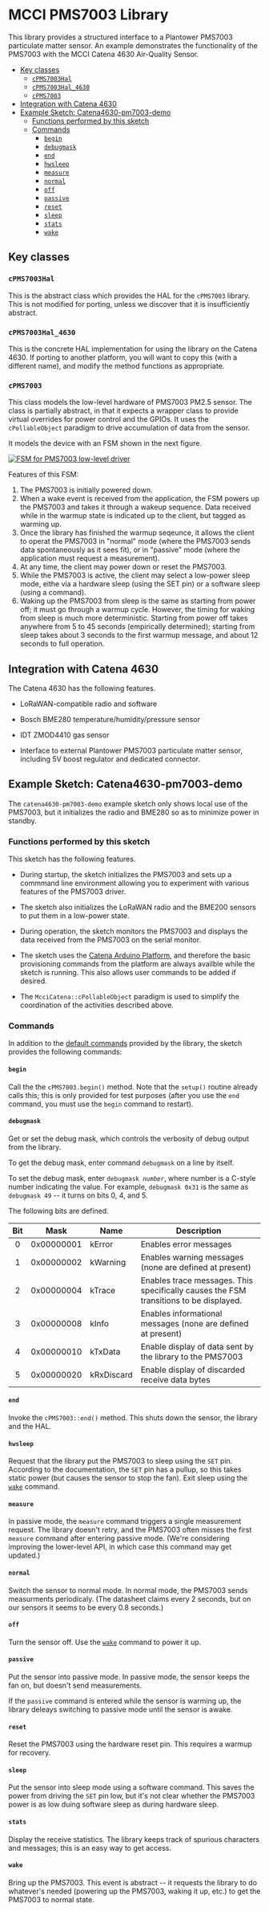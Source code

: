 # MCCI PMS7003 Library

This library provides a structured interface to a Plantower PMS7003 particulate matter sensor. An example demonstrates the functionality of the PMS7003 with the MCCI Catena 4630 Air-Quality Sensor.

<!-- TOC depthFrom:2 updateOnSave:true -->

- [Key classes](#key-classes)
	- [`cPMS7003Hal`](#cpms7003hal)
	- [`cPMS7003Hal_4630`](#cpms7003hal_4630)
	- [`cPMS7003`](#cpms7003)
- [Integration with Catena 4630](#integration-with-catena-4630)
- [Example Sketch: Catena4630-pm7003-demo](#example-sketch-catena4630-pm7003-demo)
	- [Functions performed by this sketch](#functions-performed-by-this-sketch)
	- [Commands](#commands)
		- [`begin`](#begin)
		- [`debugmask`](#debugmask)
		- [`end`](#end)
		- [`hwsleep`](#hwsleep)
		- [`measure`](#measure)
		- [`normal`](#normal)
		- [`off`](#off)
		- [`passive`](#passive)
		- [`reset`](#reset)
		- [`sleep`](#sleep)
		- [`stats`](#stats)
		- [`wake`](#wake)

<!-- /TOC -->
## Key classes

### `cPMS7003Hal`

This is the abstract class which provides the HAL for the `cPMS7003` library. This is not modified for porting, unless we discover that it is insufficiently abstract.

### `cPMS7003Hal_4630`

This is the concrete HAL implementation for using the library on the Catena 4630. If porting to another platform, you will want to copy this (with a different name), and modify the method functions as appropriate.

### `cPMS7003`

This class models the low-level hardware of PMS7003 PM2.5 sensor. The class is partially abstract, in that it expects a wrapper class to provide virtual overrides for power control and the GPIOs. It uses the `cPollableObject` paradigm to drive accumulation of data from the sensor.

It models the device with an FSM shown in the next figure.

<!--
See source in assets/PMS7003_state.plantuml
-->
[![**FSM for PMS7003 low-level driver**](http://www.plantuml.com/plantuml/png/TLJVRzis47uM_ufxQe4rjfpjOPYn5WqS3-iGfu7jhi2MOM6aaqrC93N-Y6eiszy-YfALIna_YRhxxllkE_vuRnqtpikQvQyPM-dIrpZFRbQRxsUpx_uCIOVJfkOgGjXFNXLEQ3LdsKqN_BIw0eCL6bG5WjNUX4-b3HG30rHMJbd65hev6B7Rkr2vGGHU55esN1s4si7LXyNoUhE4IjGXurYsTwwnytcUxuJR-_jfmEQoACIau0uLpnVnCxamfHTAJq8hBeZAe7FXtLwR8B95OmwmqjhW6QmMYm-mqARHXdVjPx_u-W3Vpiv_OEnQExJKZv1yXnQ4WlNoOdMvdCeIk47OeS9GZYNS7w3XrdMjkxsmVTz2ESqojqUmQ1xG07VG-GWkshOTPnYz77_EWAiITeRVt_Tao3A3rjUH-zFwoauPUvqpjXSb0ih67Q14MnZHT3OiOxz_ymTC9k_0kezLnLZy384r_ktHkXlTelceO0xuy9d_XOozb5BE77BOUgD0A_YrB6yLG3mQS3wRIGjEI3IG5ezY5btKs7P0naYev-RMOc0pNPIGG-Ic9P5nxPKACtXYX1owtDrwkLbkxs0l9hzztSobReaNvqqq0hggpb8hBzMEWoIohrx1VzNoYt2d2i8EF8VtQ1QlpkZZ7vOzRTLdRgHl6CkEox7hw56jqDfu1j_2Z81eSPIynlQIEnv4ISsFmMMORmvltep1XEHQ6ydhqoJltWQMq211aWRlnYsWa9xvvtPJ8_Rz3Ui44wCBMKRGov0RRgrum0sgyWWSGa6IgYHjrRgbY8adKnilmQrwAZWFZAGdGgbAi96aa2N576qGgzilbrfXptHKDX7LoOKQSlyo6gHYROZwg4Onr44Ybiw9y3LzCXAcs6U3Fi4RnCbveRlHHoZqzFvJK7e0XbkLGcb_A-JMct6GmoyvVYzFGCLS7422V6OjzP_A3iH5ZTo0x3Co1Czk5KIvOp3g9IJfpEdrUtmStX3j7Sl-PMnuEPBtDQwIRFeAFeHtBB0UdwFteJylw_y1)](https://www.plantuml.com/plantuml/svg/TLJVRzis47uM_ufxQe4rjfpjOPYn5WqS3-iGfu7jhi2MOM6aaqrC93N-Y6eiszy-YfALIna_YRhxxllkE_vuRnqtpikQvQyPM-dIrpZFRbQRxsUpx_uCIOVJfkOgGjXFNXLEQ3LdsKqN_BIw0eCL6bG5WjNUX4-b3HG30rHMJbd65hev6B7Rkr2vGGHU55esN1s4si7LXyNoUhE4IjGXurYsTwwnytcUxuJR-_jfmEQoACIau0uLpnVnCxamfHTAJq8hBeZAe7FXtLwR8B95OmwmqjhW6QmMYm-mqARHXdVjPx_u-W3Vpiv_OEnQExJKZv1yXnQ4WlNoOdMvdCeIk47OeS9GZYNS7w3XrdMjkxsmVTz2ESqojqUmQ1xG07VG-GWkshOTPnYz77_EWAiITeRVt_Tao3A3rjUH-zFwoauPUvqpjXSb0ih67Q14MnZHT3OiOxz_ymTC9k_0kezLnLZy384r_ktHkXlTelceO0xuy9d_XOozb5BE77BOUgD0A_YrB6yLG3mQS3wRIGjEI3IG5ezY5btKs7P0naYev-RMOc0pNPIGG-Ic9P5nxPKACtXYX1owtDrwkLbkxs0l9hzztSobReaNvqqq0hggpb8hBzMEWoIohrx1VzNoYt2d2i8EF8VtQ1QlpkZZ7vOzRTLdRgHl6CkEox7hw56jqDfu1j_2Z81eSPIynlQIEnv4ISsFmMMORmvltep1XEHQ6ydhqoJltWQMq211aWRlnYsWa9xvvtPJ8_Rz3Ui44wCBMKRGov0RRgrum0sgyWWSGa6IgYHjrRgbY8adKnilmQrwAZWFZAGdGgbAi96aa2N576qGgzilbrfXptHKDX7LoOKQSlyo6gHYROZwg4Onr44Ybiw9y3LzCXAcs6U3Fi4RnCbveRlHHoZqzFvJK7e0XbkLGcb_A-JMct6GmoyvVYzFGCLS7422V6OjzP_A3iH5ZTo0x3Co1Czk5KIvOp3g9IJfpEdrUtmStX3j7Sl-PMnuEPBtDQwIRFeAFeHtBB0UdwFteJylw_y1 "Click for SVG version")

Features of this FSM:

1. The PMS7003 is initially powered down.
2. When a wake event is received from the application, the FSM powers up the PMS7003 and takes it through a wakeup sequence. Data received while in the warmup state is indicated up to the client, but tagged as warming up.
3. Once the library has finished the warmup seqeunce, it allows the client to operat the PMS7003 in "normal" mode (where the PMS7003 sends data spontaneously as it sees fit), or in "passive" mode (where the application must request a measurement).
4. At any time, the client may power down or reset the PMS7003.
5. While the PMS7003 is active, the client may select a low-power sleep mode, eithe via a hardware sleep (using the SET pin) or a software sleep (using a command).
6. Waking up the PMS7003 from sleep is the same as starting from power off; it must go through a warmup cycle. However, the timing for waking from sleep is much more deterministic. Starting from power off takes anywhere from 5 to 45 seconds (empirically determined); starting from sleep takes about 3 seconds to the first warmup message, and about 12 seconds to full operation.

## Integration with Catena 4630

The Catena 4630 has the following features.

- LoRaWAN-compatible radio and software

- Bosch BME280 temperature/humidity/pressure sensor

- IDT ZMOD4410 gas sensor

- Interface to external Plantower PMS7003 particulate matter sensor, including 5V boost regulator and dedicated connector.

## Example Sketch: Catena4630-pm7003-demo

The `catena4630-pm7003-demo` example sketch only shows local use of the PMS7003, but it initializes the radio and BME280 so as to minimize power in standby.

### Functions performed by this sketch

This sketch has the following features.

- During startup, the sketch initializes the PMS7003 and sets up a commmand line environment allowing you to experiment with various features of the PMS7003 driver.

- The sketch also initializes the LoRaWAN radio and the BME200 sensors to put them in a low-power state.

- During operation, the sketch monitors the PMS7003 and displays the data received from the PMS7003 on the serial monitor.

- The sketch uses the [Catena Arduino Platform](https://github.com/mcci-catena/Catena-Arduino-Platform.git), and therefore the basic provisioning commands from the platform are always availble while the sketch is running. This also allows user commands to be added if desired.

- The `McciCatena::cPollableObject` paradigm is used to simplify the coordination of the activities described above.

### Commands

In addition to the [default commands](https://github.com/mcci-catena/Catena-Arduino-Platform#command-summary) provided by the library, the sketch provides the following commands:

#### `begin`

Call the the `cPMS7003.begin()` method. Note that the `setup()` routine already calls this; this is only provided for test purposes (after you use the `end` command, you must use the `begin` command to restart).

#### `debugmask`

Get or set the debug mask, which controls the verbosity of debug output from the library.

To get the debug mask, enter command `debugmask` on a line by itself.

To set the debug mask, enter <code>debugmask <em>number</em></code>, where number is a C-style number indicating the value. For example, `debugmask 0x31` is the same as `debugmask 49` -- it turns on bits 0, 4, and 5.

The following bits are defined.

Bit  |   Mask     | Name | Description
:---:|:----------:|------|------------
  0  | 0x00000001 | kError | Enables error messages
  1  | 0x00000002 | kWarning | Enables warning messages (none are defined at present)
  2  | 0x00000004 | kTrace   | Enables trace messages. This specifically causes the FSM transitions to be displayed.
  3  | 0x00000008 | kInfo    | Enables informational messages (none are defined at present)
  4  | 0x00000010 | kTxData  | Enable display of data sent by the library to the PMS7003
  5  | 0x00000020 | kRxDiscard | Enable display of discarded receive data bytes

#### `end`

Invoke the `cPMS7003::end()` method. This shuts down the sensor, the library and the HAL.

#### `hwsleep`

Request that the library put the PMS7003 to sleep using the `SET` pin. According to the documentation, the `SET` pin has a pullup, so this takes static power (but causes the sensor to stop the fan).  Exit sleep using the [`wake`](#wake) command.

#### `measure`

In passive mode, the `measure` command triggers a single measurement request. The library doesn't retry, and the PMS7003 often misses the first `measure` command after entering passive mode. (We're considering improving the lower-level API, in which case this command may get updated.)

#### `normal`

Switch the sensor to normal mode. In normal mode, the PMS7003 sends measurments periodicaly. (The datasheet claims every 2 seconds, but on our sensors it seems to be every 0.8 seconds.)

#### `off`

Turn the sensor off. Use the [`wake`](#wake) command to power it up.

#### `passive`

Put the sensor into passive mode. In passive mode, the sensor keeps the fan on, but doesn't send measurements.

If the `passive` command is entered while the sensor is warming up, the library deleays switching to passive mode until the sensor is awake.

#### `reset`

Reset the PMS7003 using the hardware reset pin. This requires a warmup for recovery.

#### `sleep`

Put the sensor into sleep mode using a software command. This saves the power from driving the `SET` pin low, but it's not clear whether the PMS7003 power is as low duing software sleep as during hardware sleep.

#### `stats`

Display the receive statistics. The library keeps track of spurious characters and messages; this is an easy way to get access.

#### `wake`

Bring up the PMS7003. This event is abstract -- it requests the library to do whatever's needed (powering up the PMS7003, waking it up, etc.) to get the PMS7003 to normal state.

